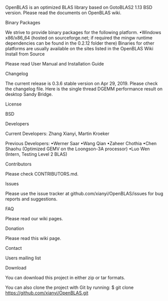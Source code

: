 OpenBLAS is an optimized BLAS library based on GotoBLAS2 1.13 BSD version. Please read the documents on OpenBLAS wiki.

Binary Packages

We strive to provide binary packages for the following platform.
•Windows x86/x86_64
(hosted on sourceforge.net; if required the mingw runtime dependencies can be found in the 0.2.12 folder there) Binaries for other platforms are usually available on the sites listed in the OpenBLAS Wiki 
Install from Source

Please read User Manual and Installation Guide

Changelog

The current release is 0.3.6 stable version on Apr 29, 2019. Please check the changelog file. Here is the single thread DGEMM performance result on desktop Sandy Bridge.

License

BSD

Developers

Current Developers: Zhang Xianyi, Martin Kroeker



Previous Developers:
•Werner Saar
•Wang Qian
•Zaheer Chothia
•Chen Shaohu (Optimized GEMV on the Loongson-3A processor)
•Luo Wen (Intern, Testing Level 2 BLAS)

Contributors

Please check CONTRIBUTORS.md.

Issues

Please use the issue tracker at github.com/xianyi/OpenBLAS/issues for bug reports and suggestions.

FAQ

Please read our wiki pages.

Donation

Please read this wiki page. 

Contact

Users mailing list 

Download

You can download this project in either zip or tar formats. 

You can also clone the project with Git by running: 
$ git clone https://github.com/xianyi/OpenBLAS.git
